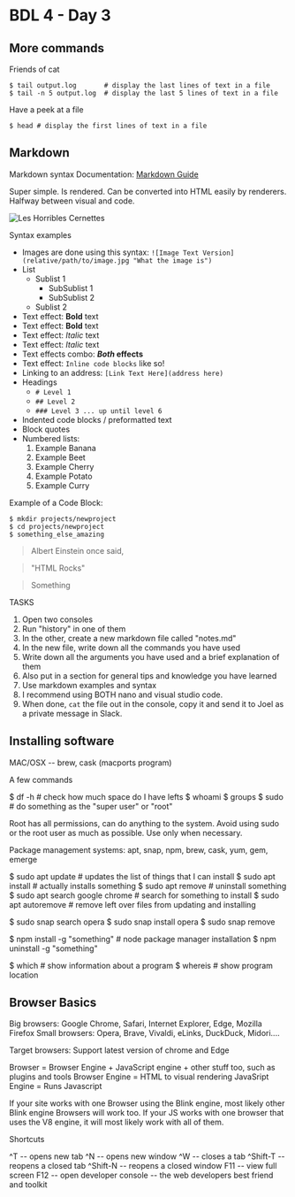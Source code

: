 # BDL 4 - Day 3

## More commands

Friends of cat

    $ tail output.log		# display the last lines of text in a file
    $ tail -n 5 output.log	# display the last 5 lines of text in a file

Have a peek at a file

    $ head # display the first lines of text in a file

## Markdown

Markdown syntax Documentation: [Markdown Guide](https://www.markdownguide.org/basic-syntax)

Super simple.
Is rendered.
Can be converted into HTML easily by renderers.
Halfway between visual and code.

![Les Horribles Cernettes](./Les_Horribles_Cernettes_in_1992.jpeg "Les Horribles Cernettes say hello")

Syntax examples

- Images are done using this syntax: `![Image Text Version](relative/path/to/image.jpg "What the image is")`
- List
	- Sublist 1
		- SubSublist 1
		- SubSublist 2
	- Sublist 2
- Text effect: **Bold** text
- Text effect: __Bold__ text
- Text effect: *Italic* text
- Text effect: _Italic_ text
- Text effects combo: **_Both_ effects**
- Text effect: `Inline code blocks` like so!
- Linking to an address: `[Link Text Here](address here)`
- Headings
	- `# Level 1`
	- `## Level 2`
	- `### Level 3 ... up until level 6`
- Indented code blocks / preformatted text
- Block quotes
- Numbered lists:
	1. Example Banana
	1. Example Beet
	1. Example Cherry
	1. Example Potato
	1. Example Curry


Example of a Code Block:

	$ mkdir projects/newproject
	$ cd projects/newproject
	$ something_else_amazing

> Albert Einstein once said,

> "HTML Rocks"

> Something

TASKS

1. Open two consoles
2. Run "history" in one of them
3. In the other, create a new markdown file called "notes.md"
4. In the new file, write down all the commands you have used
5. Write down all the arguments you have used and a brief explanation of them
6. Also put in a section for general tips and knowledge you have learned
7. Use markdown examples and syntax
8. I recommend using BOTH nano and visual studio code.
9. When done, `cat` the file out in the console, copy it and send it to Joel as a private message in Slack.


## Installing software

MAC/OSX -- brew, cask (macports program)

A few commands

$ df -h # check how much space do I have lefts 
$ whoami
$ groups
$ sudo # do something as the "super user" or "root"

Root has all permissions, can do anything to the system.
Avoid using sudo or the root user as much as possible. Use only when necessary.

Package management systems: apt, snap, npm, brew, cask, yum, gem, emerge

$ sudo apt update	# updates the list of things that I can install
$ sudo apt install	# actually installs something
$ sudo apt remove	# uninstall something
$ sudo apt search google chrome	# search for something to install
$ sudo apt autoremove # remove left over files from updating and installing

$ sudo snap search opera
$ sudo snap install opera
$ sudo snap remove

$ npm install -g "something" # node package manager installation
$ npm uninstall -g "something" 

$ which  # show information about a program
$ whereis # show program location

## Browser Basics

Big browsers: Google Chrome, Safari, Internet Explorer, Edge, Mozilla Firefox
Small browsers: Opera, Brave, Vivaldi, eLinks, DuckDuck, Midori....

Target browsers: Support latest version of chrome and Edge

Browser = Browser Engine + JavaScript engine + other stuff too, such as plugins and tools
Browser Engine = HTML to visual rendering
JavaSript Engine = Runs Javascript

If your site works with one Browser using the Blink engine, most likely other Blink engine Browsers will work too.
If your JS works with one browser that uses the V8 engine, it will most likely work with all of them.

Shortcuts

^T -- opens new tab
^N -- opens new window
^W -- closes a tab
^Shift-T -- reopens a closed tab
^Shift-N -- reopens a closed window
F11 -- view full screen
F12 -- open developer console -- the web developers best friend and toolkit

